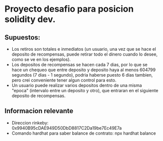 # Proyecto desafio para posicion solidity dev.

## Supuestos:

- Los retiros son totales e inmediatos (un usuario, una vez que se hace el deposito de recompensas, puede retirar todo el dinero cuando lo desee, como se ve en los ejemplos).
- Los depositos de recompensas se hacen cada 7 dias, por lo que se hace un chequeo que entre deposito y deposito haya al menos 604799 segundos (7 dias - 1 segundo), podria haberse puesto 6 dias tambien, pero crei conveniente tener algun control para esto.
- Un usuario puede realizar varios depositos dentro de una misma "epoca" (intervalo entre un deposito y otro), que entraran en el siguiente deposito de recompensas.

## Informacion relevante

- Direccion rinkeby: 0x9940B95cDAE949D50DbD8817C2Da19be7Ec49E7a
- Comando hardhat para saber balance de contrato: npx hardhat balance


